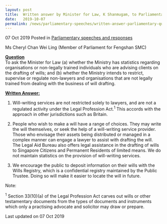 ```yaml
---
layout: post
title:  Written answer by Minister for Law, K Shanmugam, to Parliamentary Question on the Drafting of Wills
date:   2019-10-07
permalink: /news/parliamentary-speeches/written-answer-parliamentary-question-on-the-drafting-of-wills
---
```


07 Oct 2019 Posted in [Parliamentary speeches and responses](/news/parliamentary-speeches)

Ms Cheryl Chan Wei Ling (Member of Parliament for Fengshan SMC) 
 
**<u>Question</u>**  
To ask the Minister for Law (a) whether the Ministry has statistics regarding organisations or non-legally trained individuals who are advising clients on the drafting of wills; and (b) whether the Ministry intends to restrict, supervise or regulate non-lawyers and organisations that are not legally trained from dealing with the business of will drafting.
 
**<u>Written Answer:</u>**  
1. Will-writing services are not restricted solely to lawyers, and are not a regulated activity under the Legal Profession Act.<sup>1</sup> This accords with the approach in other jurisdictions such as Britain.
 
2. People who wish to make a will have a range of choices. They may write the will themselves, or seek the help of a will-writing service provider. Those who envisage their assets being distributed or managed in a complex manner can engage a lawyer to assist with drafting the will. The Legal Aid Bureau also offers legal assistance in the drafting of wills to Singapore Citizens and Permanent Residents of limited means. We do not maintain statistics on the provision of will-writing services.
 
3. We encourage the public to deposit information on their wills with the Wills Registry, which is a confidential registry maintained by the Public Trustee. Doing so will make it easier to locate the will in future.   

Note:

<sup>1</sup> Section 33(10)(a) of the Legal Profession Act carves out wills or other testamentary documents from the types of documents and instruments which only a practising advocate and solicitor may draw or prepare.

<p class="right-side-updated">Last updated on 07 Oct 2019</p> 
